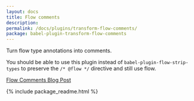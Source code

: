```yaml
---
layout: docs
title: Flow comments
description:
permalink: /docs/plugins/transform-flow-comments/
package: babel-plugin-transform-flow-comments
---
```


Turn flow type annotations into comments.

You should be able to use this plugin instead of `babel-plugin-flow-strip-types` to preserve the `/* @flow */` directive and still use flow.

[Flow Comments Blog Post](http://flowtype.org/blog/2015/02/20/Flow-Comments.html)

{% include package_readme.html %}